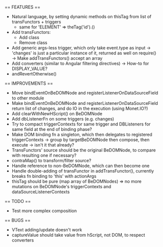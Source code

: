 == FEATURES ==
- Natural language, by setting dynamic methods on thisTag from list of transFunctors + triggers
    - same for 'ELEMENT' => theTag('id').<triggerName>()
- Add transFunctors:
    - Add class
    - Remove class
- Add generic args-less trigger, which only take event.type as input
    -> 'changes' is just a particular instance of it, returned as well on require()
    -> Make addTransFunctors() accept an array
- Add converters (similar to Angular filtering directives)
    -> How-to for DISPLAY_VALUE?
- andRevertOtherwise()

== IMPROVEMENTS ==
- Move bindEventOnBeDOMNode and registerListenerOnDataSourceField to other module
- Make bindEventOnBeDOMNode and registerListenerOnDataSourceField return list of changes,
    and do IO in the execution (using Monet.IO?)
- Add clearWithNewHScript() on BeDOMNode
- Add dbListenerFn on some triggers (e.g. changes)
- Try to compact triggerContexts for same trigger and DBListeners for same field at the end of binding phase?
- Make DOM binding fn a singleton,
    which then delegates to registered triggerContexts -> group by targetBeDOMNode then compose, then execute
    -> isn't it that already?
- TransFunctors' source should be the original BeDOMNode, to compare with resulting one if necessary?
- contraMap() to transform/filter source?
- Handle reference to non-BeDOMNode, which can then become one
- Handle double-adding of transFunctor in addTransFunctor(), currently breaks fn binding to 'this' with actionArgs
- thisTag should be pure (map array of BeDOMNodes)
    => no more mutations on BeDOMNode's triggerContexts and dataSourceListenerContexts

== TODO ==
- Test more complex composition

== BUGS ==
- VText adding/update doesn't work
- captureValue should take value from hScript, not DOM, to respect converters